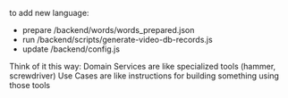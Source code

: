 to add new language:

- prepare /backend/words/words_prepared.json
- run /backend/scripts/generate-video-db-records.js
- update /backend/config.js

Think of it this way:
Domain Services are like specialized tools (hammer, screwdriver)
Use Cases are like instructions for building something using those tools